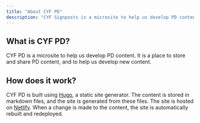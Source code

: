 ```yaml
---
title: "About CYF PD"
description: "CYF Signposts is a microsite to help us develop PD content"
---
```


## What is CYF PD?

CYF PD is a microsite to help us develop PD content. It is a place to store and share PD content, and to help us develop new content.

## How does it work?

CYF PD is built using [Hugo](https://gohugo.io/), a static site generator. The content is stored in markdown files, and the site is generated from these files. The site is hosted on [Netlify](https://www.netlify.com/). When a change is made to the content, the site is automatically rebuilt and redeployed.
